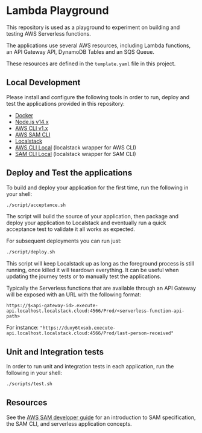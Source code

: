 # Lambda Playground

This repository is used as a playground to experiment on building and testing AWS Serverless functions.

The applications use several AWS resources, including Lambda functions, an API Gateway API, DynamoDB Tables and an SQS Queue.

These resources are defined in the `template.yaml` file in this project.

## Local Development

Please install and configure the following tools in order to run, deploy and test the applications provided in this repository:

* [Docker](https://docs.docker.com/get-docker/)
* [Node.js v14.x](https://nodejs.org/en/download/releases/)
* [AWS CLI v1.x](https://docs.aws.amazon.com/cli/latest/userguide/getting-started-install.html#getting-started-install-instructions)
* [AWS SAM CLI](https://docs.aws.amazon.com/serverless-application-model/latest/developerguide/serverless-sam-cli-install.html)
* [Localstack](https://docs.localstack.cloud/get-started/#installation)
* [AWS CLI Local](https://docs.localstack.cloud/integrations/aws-cli/#aws-cli) (localstack wrapper for AWS CLI)
* [SAM CLI Local](https://docs.localstack.cloud/integrations/aws-sam/#aws-sam-cli-for-localstack) (localstack wrapper for SAM CLI)

## Deploy and Test the applications

To build and deploy your application for the first time, run the following in your shell:

```bash
./script/acceptance.sh
```

The script will build the source of your application, then package and deploy your application to Localstack and eventually
run a quick acceptance test to validate it all works as expected.

For subsequent deployments you can run just:

```bash
./script/deploy.sh
```

This script will keep Localstack up as long as the foreground process is still running, once killed it will
teardown everything.
It can be useful when updating the journey tests or to manually test the applications.

Typically the Serverless functions that are available through an API Gateway will be exposed with an URL with the following format:

```
https://$<api-gateway-id>.execute-api.localhost.localstack.cloud:4566/Prod/<serverless-function-api-path>
```

For instance: `"https://duxy6txsxb.execute-api.localhost.localstack.cloud:4566/Prod/last-person-received"`

## Unit and Integration tests

In order to run unit and integration tests in each application, run the following in your shell:

```bash
./scripts/test.sh
```

## Resources

See the [AWS SAM developer guide](https://docs.aws.amazon.com/serverless-application-model/latest/developerguide/what-is-sam.html) for an introduction to SAM specification, the SAM CLI, and serverless application concepts.
